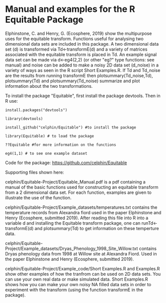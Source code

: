 # Manual and examples for the R Equitable Package 

Elphinstone, C. and Henry, G. (Ecosphere, 2019) show the multipurpose uses for the equitable transform. Functions useful 
for analysing two dimensional data sets are included in this package. A two dimensional data set (d) is transformed via Td<-transformE(d) 
and a variety of matrices associated with the equitable transform is placed in Td. An example signal data set can be made via d<-eg4(2,2) 
(or other "eg?" type functions: see manual) and noise can be added to make a noisy 2D data set (d_noise) in a variety of ways as seen in the 
R script Short Examples.R. If Td and Td_noise are the results from running transformE then plotsummary(Td_noise,Td), plotsummary(Td) and 
plotsummary(Td_noise) summarize and plot information about the two transformations.


To install the package "Equitable", first install the package devtools. Then in R use:

    install.packages("devtools")

    library(devtools)

    install_github("celphin/Equitable") #to install the package

    library(Equitable) # to load the package

    ??Equitable #for more information on the functions

    eg4(1,1) # to see one example dataset

Code for the package: https://github.com/celphin/Equitable

Supporting files shown here:

celphin/Equitable-Project/Equitable_Manual.pdf is a pdf containing a manual of the basic functions used for constructing an equitable transform from a 2 dimensional data set. 
For each function, examples are given to illustrate the use of the function.

celphin/Equitable-Project/Example_datasets/temperatures.txt contains the temperature records from Alexandra fiord used in the paper Elphinstone and Henry (Ecosphere, submitted 2019). 
After reading this file into R into a variable d and installing the Equitable transform package,  one can runTd<-transformE(d) and plotsummary(Td) 
to get information on these temperture data.

celphin/Equitable-Project/Example_datasets/Dryas_Phenology_1998_Site_Willow.txt contains Dryas phenology data from 1998 at Willow site at Alexandra Fiord. Used in the paper Elphinstone and Henry (Ecosphere, submitted 2019). 

celphin/Equitable-Project/Example_code/Short Examples.R and Examples.R show other examples of how the tranfrom can be used on 2D data sets. 
You can use your own real data or make simulated data. Short Examples.R shows how you can make your own noisy NA filled data sets in order to 
experiment with the transform (using the function transformE in the package).
